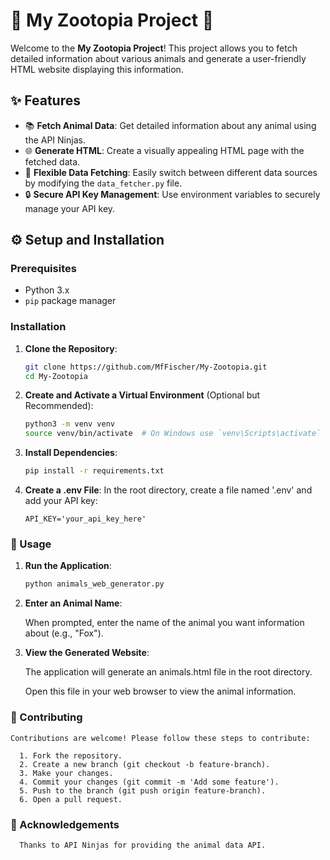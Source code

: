 # 🦊 My Zootopia Project 🐾

Welcome to the **My Zootopia Project**! This project allows you to fetch detailed information about various animals and generate a user-friendly HTML website displaying this information.

## ✨ Features

- 📚 **Fetch Animal Data**: Get detailed information about any animal using the API Ninjas.
- 🌐 **Generate HTML**: Create a visually appealing HTML page with the fetched data.
- 🔄 **Flexible Data Fetching**: Easily switch between different data sources by modifying the `data_fetcher.py` file.
- 🔒 **Secure API Key Management**: Use environment variables to securely manage your API key.

## ⚙️ Setup and Installation

### Prerequisites

- Python 3.x
- `pip` package manager

### Installation

1. **Clone the Repository**:
   ```bash
   git clone https://github.com/MfFischer/My-Zootopia.git
   cd My-Zootopia
2. **Create and Activate a Virtual Environment** (Optional but Recommended):
   ```bash 
   python3 -m venv venv
   source venv/bin/activate  # On Windows use `venv\Scripts\activate`
3. **Install Dependencies**:
   ```bash
   pip install -r requirements.txt
4. **Create a .env File**:
   In the root directory, create a file named '.env' and add your API key:
   ```plaintext
   API_KEY='your_api_key_here'

### 🚀 Usage

1.  **Run the Application**:
      ```bash
      python animals_web_generator.py
      
2. **Enter an Animal Name**:
  
     When prompted, enter the name of the animal you want information about (e.g., "Fox").
   
3. **View the Generated Website**:

   The application will generate an animals.html file in the root directory.

   Open this file in your web browser to view the animal information.

### 🤝 Contributing

    Contributions are welcome! Please follow these steps to contribute:

      1. Fork the repository.
  	  2. Create a new branch (git checkout -b feature-branch).
      3. Make your changes.
      4. Commit your changes (git commit -m 'Add some feature').
      5. Push to the branch (git push origin feature-branch).
      6. Open a pull request.

### 🙏 Acknowledgements

      Thanks to API Ninjas for providing the animal data API.
